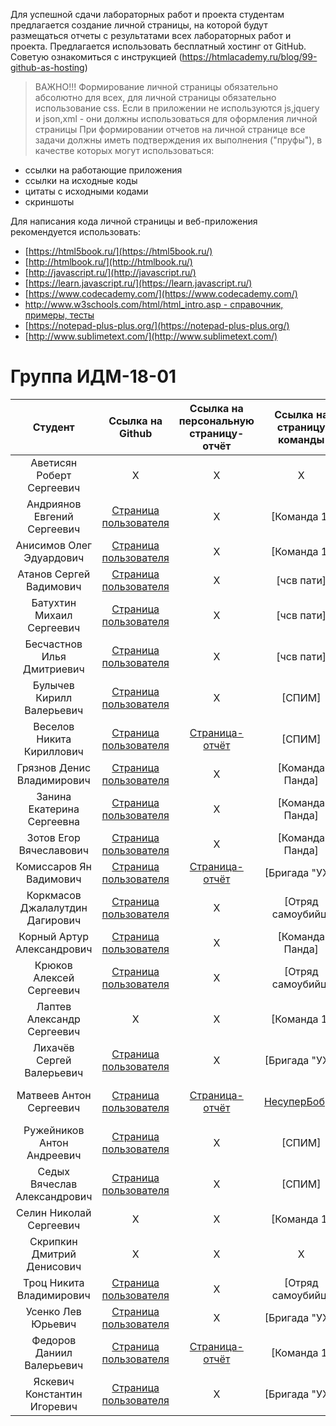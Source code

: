 Для успешной сдачи лабораторных работ и проекта студентам предлагается создание личной страницы, на которой будут размещаться отчеты c результатами всех лабораторных работ и проекта. Предлагается использовать бесплатный хостинг от GitHub. Советую ознакомиться с инструкцией (https://htmlacademy.ru/blog/99-github-as-hosting)

> ВАЖНО!!! Формирование личной страницы обязательно абсолютно для всех, для личной страницы обязательно использование css. Если в приложении не используются js,jquery и json,xml - они должны использоваться для оформления личной страницы
При формировании отчетов на личной странице все задачи должны иметь подтверждения их выполнения ("пруфы"), в качестве которых могут использоваться:
* ссылки на работающие приложения
* ссылки на исходные коды
* цитаты с исходными кодами
* скриншоты

Для написания кода личной страницы и веб-приложения рекомендуется использовать:
* [https://html5book.ru/](https://html5book.ru/)
* [http://htmlbook.ru/](http://htmlbook.ru/)
* [http://javascript.ru/](http://javascript.ru/)
* [https://learn.javascript.ru/](https://learn.javascript.ru/)
* [https://www.codecademy.com/](https://www.codecademy.com/)
* [http://www.w3schools.com/html/html_intro.asp - справочник, примеры, тесты](http://www.w3schools.com/html/html_intro.asp)
* [https://notepad-plus-plus.org/](https://notepad-plus-plus.org/)
* [http://www.sublimetext.com/](http://www.sublimetext.com/)

<h1>  Группа ИДМ-18-01 </h1>

| Студент | Ссылка на Github | Ссылка на персональную страницу-отчёт | Ссылка на страницу команды | Ответ на билет | Дополнительно (если есть) |
| :---:   |   :-:    |   :-:    |   :-:    |   :-:    |   :-:    |    
|Аветисян Роберт Сергеевич | X | X | X | X | X | 
|Андриянов Евгений Сергеевич | [Страница пользователя](https://github.com/es-andriyanov) | X | [Команда 1] | X | X |  
|Анисимов Олег Эдуардович | [Страница пользователя](https://github.com/Wartorin) | X | [Команда 1] | X | X |  
|Атанов Сергей Вадимович	 | [Страница пользователя](https://github.com/nixelce) | X | [чсв пати] | X | X |  
|Батухтин Михаил Сергеевич	 | [Страница пользователя](https://github.com/Remdev) | X | [чсв пати] | X | X | 
|Бесчастнов Илья Дмитриевич | [Страница пользователя](https://github.com/IliaBeschastnov) | X | [чсв пати] | X | X |
|Булычев Кирилл Валерьевич | [Страница пользователя](https://github.com/KeryB) | X | [СПИМ] | X | X | 
|Веселов Никита Кириллович	 | [Страница пользователя](https://github.com/foxy1303) | [Страница-отчёт](https://foxy1303.github.io) | [СПИМ] | [Билет 8](https://github.com/stankin/inet-2018/wiki/%D0%91%D0%B8%D0%BB%D0%B5%D1%82-8) | X |   
|Грязнов Денис Владимирович	 | [Страница пользователя](https://github.com/DeniskaRediska) | X | [Команда Панда] | X | X |  
|Занина Екатерина Сергеевна | [Страница пользователя](https://github.com/pander1c) | X | [Команда Панда] | X | X |  
|Зотов Егор Вячеславович | [Страница пользователя](https://github.com/EgorZotov) | X | [Команда Панда] | X | X |  
|Комиссаров Ян Вадимович | [Страница пользователя](https://github.com/d1slike) | [Страница-отчёт](https://d1slike.github.io) | [Бригада "УХ"] | [Билет 19](https://github.com/stankin/inet-2018/wiki/%D0%91%D0%B8%D0%BB%D0%B5%D1%82-19) | X |   
|Коркмасов Джалалутдин Дагирович | [Страница пользователя](https://github.com/JimmyEagleEye) | X | [Отряд самоубийц] | X | X | 
|Корный Артур Александрович | [Страница пользователя](https://github.com/Creativio) | X | [Команда Панда] | X | X | 
|Крюков Алексей Сергеевич | [Страница пользователя](https://github.com/AlexeyKrukov) | X | [Отряд самоубийц] | X | X | 
|Лаптев Александр Сергеевич | X | X | [Команда 1] | X | X |  
|Лихачёв Сергей Валерьевич | [Страница пользователя](https://github.com/lihach13) | X | [Бригада "УХ"] | X | X |  
|Матвеев Антон Сергеевич | [Страница пользователя](https://github.com/keklgar) | [Страница-отчёт](https://keklgar.github.io/Otchet/projects.html) | [НесуперБобры](https://github.com/Chyogurt/chyogurt.github.io/blob/master/README.md) | [Билет 10](https://github.com/stankin/inet-2018/wiki/%D0%91%D0%B8%D0%BB%D0%B5%D1%82-10) | [Рекламная страница проекта](https://keklgar.github.io/Project/index.html) |  
|Ружейников Антон Андреевич | [Страница пользователя](https://github.com/Jet313) | X | [СПИМ] | X | X |   
|Седых Вячеслав Александрович | [Страница пользователя](https://github.com/vyachsed) | X | [СПИМ] | X | X | 
|Селин Николай Сергеевич | X | X | [Команда 1] | X | X | 
|Скрипкин Дмитрий Денисович | X | X | X | X | X |  
|Троц Никита Владимирович | [Страница пользователя](https://github.com/mrskylines) | X | [Отряд самоубийц] | X | X | 
|Усенко Лев Юрьевич | [Страница пользователя](https://github.com/levich95) | X | [Бригада "УХ"] | X | X |   
|Федоров Даниил Валерьевич | [Страница пользователя](https://github.com/danya2296) | [Страница-отчёт](https://danya2296.github.io) | [Команда 1] | [Билет 2](https://github.com/stankin/inet-2018/wiki/%D0%91%D0%B8%D0%BB%D0%B5%D1%82-2) | X |  
|Яскевич Константин Игоревич | [Страница пользователя](https://github.com/KonstantinYaskevich) | X | [Бригада "УХ"] | X | X |  
